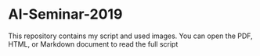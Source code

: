 # AI-Seminar-2019
This repository contains my script and used images.
You can open the PDF, HTML, or Markdown document to read the full script
